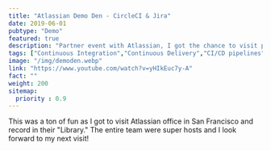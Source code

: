 ```yaml
---
title: "Atlassian Demo Den - CircleCI & Jira"
date: 2019-06-01
pubtype: "Demo"
featured: true
description: "Partner event with Atlassian, I got the chance to visit participate in Demo Den and answer a Spicy Question!"
tags: ["Continuous Integration","Continuous Delivery","CI/CD pipelines","agile","Jira", "CircleCI"]
image: "/img/demoden.webp"
link: "https://www.youtube.com/watch?v=yHIkEuc7y-A"
fact: ""
weight: 200
sitemap:
  priority : 0.9
---
```

This was a ton of fun as I got to visit Atlassian office in San Francisco and record in their "Library." The entire team were super hosts and I look forward to my next visit!
